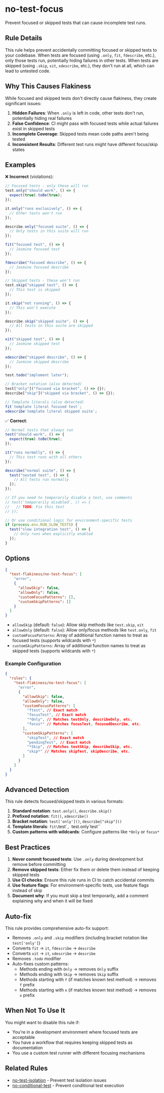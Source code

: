 # no-test-focus

Prevent focused or skipped tests that can cause incomplete test runs.

## Rule Details

This rule helps prevent accidentally committing focused or skipped tests to your codebase. When tests are focused (using `.only`, `fit`, `fdescribe`, etc.), only those tests run, potentially hiding failures in other tests. When tests are skipped (using `.skip`, `xit`, `xdescribe`, etc.), they don't run at all, which can lead to untested code.

## Why This Causes Flakiness

While focused and skipped tests don't directly cause flakiness, they create significant issues:

1. **Hidden Failures**: When `.only` is left in code, other tests don't run, potentially hiding real failures
2. **False Confidence**: CI might pass with focused tests while actual failures exist in skipped tests
3. **Incomplete Coverage**: Skipped tests mean code paths aren't being tested
4. **Inconsistent Results**: Different test runs might have different focus/skip states

## Examples

❌ **Incorrect** (violations):

```javascript
// Focused tests - only these will run
test.only("should work", () => {
  expect(true).toBe(true);
});

it.only("runs exclusively", () => {
  // Other tests won't run
});

describe.only("focused suite", () => {
  // Only tests in this suite will run
});

fit("focused test", () => {
  // Jasmine focused test
});

fdescribe("focused describe", () => {
  // Jasmine focused describe
});

// Skipped tests - these won't run
test.skip("skipped test", () => {
  // This test is skipped
});

it.skip("not running", () => {
  // This won't execute
});

describe.skip("skipped suite", () => {
  // All tests in this suite are skipped
});

xit("skipped test", () => {
  // Jasmine skipped test
});

xdescribe("skipped describe", () => {
  // Jasmine skipped describe
});

test.todo("implement later");

// Bracket notation (also detected)
test["only"]("focused via bracket", () => {});
describe["skip"]("skipped via bracket", () => {});

// Template literals (also detected)
fit`template literal focused test`;
xdescribe`template literal skipped suite`;
```

✅ **Correct**:

```javascript
// Normal tests that always run
test("should work", () => {
  expect(true).toBe(true);
});

it("runs normally", () => {
  // This test runs with all others
});

describe("normal suite", () => {
  test("nested test", () => {
    // All tests run normally
  });
});

// If you need to temporarily disable a test, use comments
// test('temporarily disabled', () => {
//   // TODO: Fix this test
// });

// Or use conditional logic for environment-specific tests
if (process.env.RUN_SLOW_TESTS) {
  test("slow integration test", () => {
    // Only runs when explicitly enabled
  });
}
```

## Options

```json
{
  "test-flakiness/no-test-focus": [
    "error",
    {
      "allowSkip": false,
      "allowOnly": false,
      "customFocusPatterns": [],
      "customSkipPatterns": []
    }
  ]
}
```

- `allowSkip` (default: `false`): Allow skip methods like `test.skip`, `xit`
- `allowOnly` (default: `false`): Allow only/focus methods like `test.only`, `fit`
- `customFocusPatterns`: Array of additional function names to treat as focused tests (supports wildcards with `*`)
- `customSkipPatterns`: Array of additional function names to treat as skipped tests (supports wildcards with `*`)

### Example Configuration

```json
{
  "rules": {
    "test-flakiness/no-test-focus": [
      "error",
      {
        "allowSkip": false,
        "allowOnly": false,
        "customFocusPatterns": [
          "ftest", // Exact match
          "focusTest", // Exact match
          "*Only", // Matches testOnly, describeOnly, etc.
          "focus*" // Matches focusTest, focusedDescribe, etc.
        ],
        "customSkipPatterns": [
          "skipTest", // Exact match
          "pendingTest", // Exact match
          "*Skip", // Matches testSkip, describeSkip, etc.
          "skip*" // Matches skipTest, skipDescribe, etc.
        ]
      }
    ]
  }
}
```

## Advanced Detection

This rule detects focused/skipped tests in various formats:

1. **Standard notation**: `test.only()`, `describe.skip()`
2. **Prefixed notation**: `fit()`, `xdescribe()`
3. **Bracket notation**: `test['only']()`, `describe["skip"]()`
4. **Template literals**: `fit\`test\``, `test.only\`test\``
5. **Custom patterns with wildcards**: Configure patterns like `*Only` or `focus*`

## Best Practices

1. **Never commit focused tests**: Use `.only` during development but remove before committing
2. **Remove skipped tests**: Either fix them or delete them instead of keeping skipped tests
3. **Use CI checks**: Ensure this rule runs in CI to catch accidental commits
4. **Use feature flags**: For environment-specific tests, use feature flags instead of skip
5. **Document why**: If you must skip a test temporarily, add a comment explaining why and when it will be fixed

## Auto-fix

This rule provides comprehensive auto-fix support:

- Removes `.only` and `.skip` modifiers (including bracket notation like `test['only']`)
- Converts `fit` → `it`, `fdescribe` → `describe`
- Converts `xit` → `it`, `xdescribe` → `describe`
- Removes `.todo` modifier
- Auto-fixes custom patterns:
  - Methods ending with `Only` → removes `Only` suffix
  - Methods ending with `Skip` → removes `Skip` suffix
  - Methods starting with `f` (if matches known test method) → removes `f` prefix
  - Methods starting with `x` (if matches known test method) → removes `x` prefix

## When Not To Use It

You might want to disable this rule if:

- You're in a development environment where focused tests are acceptable
- You have a workflow that requires keeping skipped tests as documentation
- You use a custom test runner with different focusing mechanisms

## Related Rules

- [no-test-isolation](./no-test-isolation.md) - Prevent test isolation issues
- [no-conditional-test](./no-conditional-test.md) - Prevent conditional test execution
